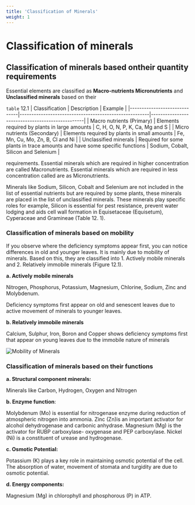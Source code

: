 ```yaml
---
title: 'Classification of Minerals'
weight: 1
---
```



#  Classification of minerals 

##  Classification of minerals based ontheir quantity requirements 

Essential elements are classified as **Macro-nutrients Micronutrients** and **Unclassified minerals** based on their 

`table` 12.1
| Classification                 | Description                                          | Example                                         |
|------------------------------|-------------------------------------------------------|-------------------------------------------------|
| Macro nutrients (Primary)      | Elements required by plants in large amounts          |  C, H, O, N, P, K, Ca, Mg and S                  |
| Micro nutrients (Secondary)  | Elements required by plants in small amounts         | Fe, Mn, Cu, Mo, Zn, B, Cl and Ni                |
| Unclassified minerals         | Required for some plants in trace amounts and have some specific functions |  Sodium, Cobalt, Silicon and Selenium           |

requirements. Essential minerals which are required in higher concentration are called Macronutrients. Essential minerals which are required in less concentration called are as Micronutrients.

Minerals like Sodium, Silicon, Cobalt and Selenium are not included in the list of essential nutrients but are required by some plants, these minerals are placed in the list of unclassified minerals. These minerals play specific roles for example, Silicon is essential for pest resistance, prevent water lodging and aids cell wall formation in Equisetaceae (Equisetum), Cyperaceae and Gramineae (Table 12. 1).

###  Classification of minerals based on mobility


If you observe where the deficiency symptoms appear first, you can notice differences in old and younger leaves. It is mainly due to mobility of minerals. Based on this, they are classified into 1. Actively mobile minerals and 2. Relatively immobile minerals (Figure 12.1).

**a. Actively mobile minerals** 

Nitrogen, Phosphorus, Potassium, Magnesium, Chlorine, Sodium, Zinc and Molybdenum.

Deficiency symptoms first appear on old and senescent leaves due to active movement of minerals to younger leaves.

**b. Relatively immobile minerals** 

Calcium, Sulphur, Iron, Boron and Copper shows deficiency symptoms first that appear on young leaves due to the immobile nature of minerals

![ Mobility of Minerals](12.1.png "")


###  Classification of minerals based on their functions


**a. Structural component minerals:** 

Minerals like Carbon, Hydrogen, Oxygen and Nitrogen

**b. Enzyme function**: 


Molybdenum (Mo) is essential for nitrogenase enzyme during reduction of atmospheric nitrogen into ammonia. Zinc (Zn)is an important activator for alcohol dehydrogenase and carbonic anhydrase. Magnesium (Mg) is the activator for RUBP carboxylase- oxygenase and PEP carboxylase. Nickel (Ni) is a constituent of urease and hydrogenase.

**c. Osmotic Potential:** 

Potassium (K) plays a key role in maintaining osmotic potential of the cell. The absorption of water, movement of stomata and turgidity are due to osmotic potential.

**d. Energy components:** 

Magnesium (Mg) in chlorophyll and phosphorous (P) in ATP.
